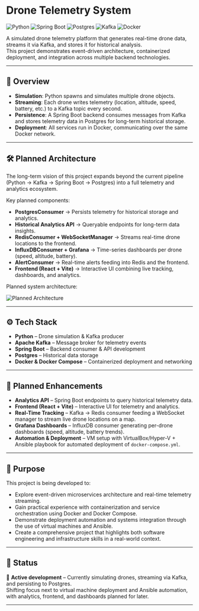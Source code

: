 #  Drone Telemetry System

![Python](https://img.shields.io/badge/Python-3.x-blue)
![Spring Boot](https://img.shields.io/badge/Spring%20Boot-Backend-green)
![Postgres](https://img.shields.io/badge/Postgres-Database-blueviolet)
![Kafka](https://img.shields.io/badge/Kafka-Message%20Broker-orange)
![Docker](https://img.shields.io/badge/Docker-Containerized-lightblue)

A simulated drone telemetry platform that generates real-time drone data, streams it via Kafka, and stores it for historical analysis.  
This project demonstrates event-driven architecture, containerized deployment, and integration across multiple backend technologies.

---

## 📖 Overview

- **Simulation**: Python spawns and simulates multiple drone objects.  
- **Streaming**: Each drone writes telemetry (location, altitude, speed, battery, etc.) to a Kafka topic every second.  
- **Persistence**: A Spring Boot backend consumes messages from Kafka and stores telemetry data in Postgres for long-term historical storage.  
- **Deployment**: All services run in Docker, communicating over the same Docker network.

---

## 🛠️ Planned Architecture

The long-term vision of this project expands beyond the current pipeline (Python → Kafka → Spring Boot → Postgres) into a full telemetry and analytics ecosystem.  

Key planned components:  
- **PostgresConsumer** → Persists telemetry for historical storage and analytics.  
- **Historical Analytics API** → Queryable endpoints for long-term data insights.  
- **RedisConsumer + WebSocketManager** → Streams real-time drone locations to the frontend.  
- **InfluxDBConsumer + Grafana** → Time-series dashboards per drone (speed, altitude, battery).  
- **AlertConsumer** → Real-time alerts feeding into Redis and the frontend.  
- **Frontend (React + Vite)** → Interactive UI combining live tracking, dashboards, and analytics.  

Planned system architecture:

![Planned Architecture](architecture-v2.png)


---

## ⚙️ Tech Stack

- **Python** – Drone simulation & Kafka producer  
- **Apache Kafka** – Message broker for telemetry events  
- **Spring Boot** – Backend consumer & API development  
- **Postgres** – Historical data storage  
- **Docker & Docker Compose** – Containerized deployment and networking  

---

## 🚀 Planned Enhancements

- **Analytics API** – Spring Boot endpoints to query historical telemetry data.  
- **Frontend (React + Vite)** – Interactive UI for telemetry and analytics.  
- **Real-Time Tracking** – Kafka → Redis consumer feeding a WebSocket manager to stream live drone locations on a map.  
- **Grafana Dashboards** – InfluxDB consumer generating per-drone dashboards (speed, altitude, battery trends).  
- **Automation & Deployment** – VM setup with VirtualBox/Hyper-V + Ansible playbook for automated deployment of `docker-compose.yml`.  

---

## 🎯 Purpose

This project is being developed to:  
- Explore event-driven microservices architecture and real-time telemetry streaming.  
- Gain practical experience with containerization and service orchestration using Docker and Docker Compose.  
- Demonstrate deployment automation and systems integration through the use of virtual machines and Ansible.  
- Create a comprehensive project that highlights both software engineering and infrastructure skills in a real-world context.   

---

## 📌 Status

🔧 **Active development** – Currently simulating drones, streaming via Kafka, and persisting to Postgres.  
Shifting focus next to virtual machine deployment and Ansible automation, with analytics, frontend, and dashboards planned for later.  

---
